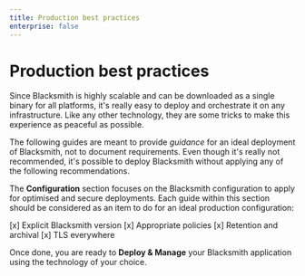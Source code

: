 ```yaml
---
title: Production best practices
enterprise: false
---
```


# Production best practices

Since Blacksmith is highly scalable and can be downloaded as a single binary for
all platforms, it's really easy to deploy and orchestrate it on any infrastructure.
Like any other technology, they are some tricks to make this experience as peaceful
as possible.

The following guides are meant to provide *guidance* for an ideal deployment of
Blacksmith, not to document requirements. Even though it's really not recommended,
it's possible to deploy Blacksmith without applying any of the following
recommendations.

The **Configuration** section focuses on the Blacksmith configuration to apply
for optimised and secure deployments. Each guide within this section should be
considered as an item to do for an ideal production configuration:

[x] Explicit Blacksmith version
[x] Appropriate policies
[x] Retention and archival
[x] TLS everywhere

Once done, you are ready to **Deploy & Manage** your Blacksmith application using
the technology of your choice.
